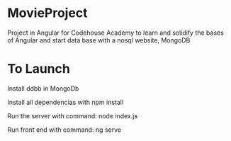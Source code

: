 # MovieProject
Project in Angular for Codehouse Academy to learn and solidify the bases of Angular and start
data base with a nosql website, MongoDB

# To Launch

Install ddbb in MongoDb

Install all dependencias with npm install

Run the server with command: node index.js

Run front end with command: ng serve

